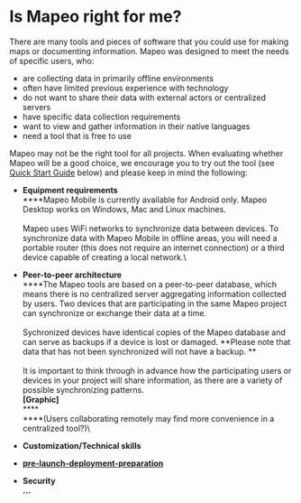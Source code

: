 # Is Mapeo right for me?

There are many tools and pieces of software that you could use for making maps or documenting information. Mapeo was designed to meet the needs of specific users, who:

* are collecting data in primarily offline environments
* often have limited previous experience with technology
* do not want to share their data with external actors or centralized servers
* have specific data collection requirements
* want to view and gather information in their native languages
* need a tool that is free to use

Mapeo may not be the right tool for all projects. When evaluating whether Mapeo will be a good choice, we encourage you to try out the tool (see [Quick Start Guide](../getting-started/getting-started.md) below) and please keep in mind the following:

* **Equipment requirements**\
  ****Mapeo Mobile is currently available for Android only. Mapeo Desktop works on Windows, Mac and Linux machines.\
  \
  Mapeo uses WiFi networks to synchronize data between devices. To synchronize data with Mapeo Mobile in offline areas, you will need a portable router (this does not require an internet connection) or a third device capable of creating a local network.\

* **Peer-to-peer architecture**\
  ****The Mapeo tools are based on a peer-to-peer database, which means there is no centralized server aggregating information collected by users. Two devices that are participating in the same Mapeo project can synchronize or exchange their data at a time.\
  \
  Sychronized devices have identical copies of the Mapeo database and can serve as backups if a device is lost or damaged. **Please note that data that has not been synchronized will not have a backup. **\
  \
  It is important to think through in advance how the participating users or devices in  your project will share information, as there are a variety of possible synchronizing patterns.\
  **\[Graphic]**\
  ****\
  ****(Users collaborating remotely may find more convenience in a centralized tool?)\

* **Customization/Technical skills**
*   ****[pre-launch-deployment-preparation](../reference-guide/pre-launch-deployment-preparation/ "mention")****


* **Security**\
  **...**

